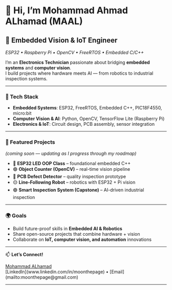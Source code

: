 # 👋 Hi, I’m Mohammad Ahmad ALhamad (MAAL)

## 🚀 Embedded Vision & IoT Engineer  
*ESP32 • Raspberry Pi • OpenCV • FreeRTOS • Embedded C/C++*

I’m an **Electronics Technician** passionate about bridging **embedded systems** and **computer vision**.  
I build projects where hardware meets AI — from robotics to industrial inspection systems.  

---

### 🔧 Tech Stack
- **Embedded Systems**: ESP32, FreeRTOS, Embedded C++, PIC18F4550, micro:bit  
- **Computer Vision & AI**: Python, OpenCV, TensorFlow Lite (Raspberry Pi)  
- **Electronics & IoT**: Circuit design, PCB assembly, sensor integration  

---

### 📂 Featured Projects
*(coming soon — updating as I progress through my roadmap)*  

- 🔴 **ESP32 LED OOP Class** – foundational embedded C++  
- 🟢 **Object Counter (OpenCV)** – real-time vision pipeline  
- 🔵 **PCB Defect Detector** – quality inspection prototype  
- 🟡 **Line-Following Robot** – robotics with ESP32 + Pi vision  
- 🟣 **Smart Inspection System (Capstone)** – AI-driven industrial inspection  

---

### 🌍 Goals
- Build future-proof skills in **Embedded AI & Robotics**  
- Share open-source projects that combine hardware + vision  
- Collaborate on **IoT, computer vision, and automation** innovations  

---

📫 **Let’s Connect!**
<div class="badge-base LI-profile-badge" data-locale="en_US" data-size="medium" data-theme="dark" data-type="VERTICAL" data-vanity="moonthepage" data-version="v1"><a class="badge-base__link LI-simple-link" href="https://lb.linkedin.com/in/moonthepage?trk=profile-badge">Mohammad ALhamad</a></div>
[LinkedIn](www.linkedin.com/in/moonthepage) 
• [Email](mailto:moonthepage@gmail.com)  

---
